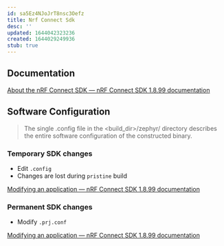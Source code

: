 ```yaml
---
id: sa5Ez4NJoJrT8nsc3Oefz
title: Nrf Connect Sdk
desc: ''
updated: 1644042323236
created: 1644029249936
stub: true
---
```


## Documentation

[About the nRF Connect SDK &mdash; nRF Connect SDK 1.8.99 documentation](https://developer.nordicsemi.com/nRF_Connect_SDK/doc/latest/nrf/introduction.html#documentation-pages)
## Software Configuration


> The single .config file in the <build_dir>/zephyr/ directory describes the entire software configuration of the constructed binary.


### Temporary SDK changes

- Edit `.config`
- Changes are lost during `pristine` build

[Modifying an application &mdash; nRF Connect SDK 1.8.99 documentation](https://developer.nordicsemi.com/nRF_Connect_SDK/doc/latest/nrf/gs_modifying.html#changing-the-configuration-permanently)

### Permanent SDK changes

- Modify `.prj.conf`

[Modifying an application &mdash; nRF Connect SDK 1.8.99 documentation](https://developer.nordicsemi.com/nRF_Connect_SDK/doc/latest/nrf/gs_modifying.html#changing-the-configuration-permanently)
